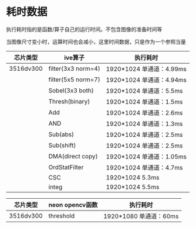 # 耗时数据

执行耗时指的是函数/算子自己的运行时间。不包含图像的准备时间等

当图像尺寸变小时，运算时间也会减小，这里时间数据，只是作为一个参照当量

| 芯片类型 | ive算子|执行耗时|
|---|---|---|
|3516dv300|filter(3x3 norm=4)|1920*1024 单通道：4.99ms|
||filter(5x5 norm=7)|1920*1024 单通道：4.94ms|
||Sobel(3x3 both)|1920*1024 单通道：5.5ms|
||Thresh(binary)|1920*1024 单通道：1.5ms|
||Add|1920*1024 单通道：2.6ms|
||AND|1920*1024 单通道：1.3ms|
||Sub(abs)|1920*1024 单通道：2.5ms|
||Sub(shift)|1920*1024 单通道：2.5ms|
||DMA(direct copy)|1920*1024 单通道：1.05ms|
||OrdStatFilter|1920*1024 单通道：4.7ms|
||CSC|1920*1024 5.3ms|
||integ|1920*1024 5.5ms|

|芯片类型|neon opencv函数|执行耗时|
|--|--|--|
|3516dv300|threshold|1920*1080 单通道：60ms|
